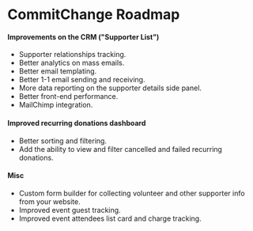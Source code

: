 
# CommitChange Roadmap

#### Improvements on the CRM ("Supporter List")

- Supporter relationships tracking.
- Better analytics on mass emails.
- Better email templating.
- Better 1-1 email sending and receiving.
- More data reporting on the supporter details side panel.
- Better front-end performance.
- MailChimp integration.

#### Improved recurring donations dashboard

- Better sorting and filtering.
- Add the ability to view and filter cancelled and failed recurring donations.

#### Misc

- Custom form builder for collecting volunteer and other supporter info from your website.
- Improved event guest tracking.
- Improved event attendees list card and charge tracking.

